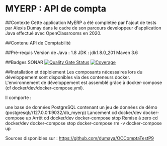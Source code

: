 # MYERP : API de compta 

##Contexte
Cette application MyERP a été complétée par l'ajout de tests par Alexis Dumay dans le cadre de son parcours developpeur d'application Java effectué avec OpenClassrooms en 2020.

##Contenu
API de Comptabilité

##Pré-requis
Version de Java : 1.8
JDK : jdk1.8.0_201
Maven 3.6

##Badges SONAR
[![Quality Gate Status](https://sonarcloud.io/api/project_badges/measure?project=dumaya_OCComptaTestP9&metric=alert_status)](https://sonarcloud.io/dashboard?id=dumaya_OCComptaTestP9)
[![Coverage](https://sonarcloud.io/api/project_badges/measure?project=dumaya_OCComptaTestP9&metric=coverage)](https://sonarcloud.io/dashboard?id=dumaya_OCComptaTestP9)

##Installation et déploiement
Les composants nécessaires lors du développement sont disponibles via des conteneurs docker. L'environnement de développement est assemblé grâce à docker-compose (cf docker/dev/docker-compose.yml).

Il comporte :

une base de données PostgreSQL contenant un jeu de données de démo (postgresql://127.0.0.1:9032/db_myerp)
Lancement
cd docker/dev
docker-compose up
Arrêt
cd docker/dev
docker-compose stop
Remise à zero
cd docker/dev
docker-compose stop
docker-compose rm -v
docker-compose up

Sources disponibles sur : https://github.com/dumaya/OCComptaTestP9
